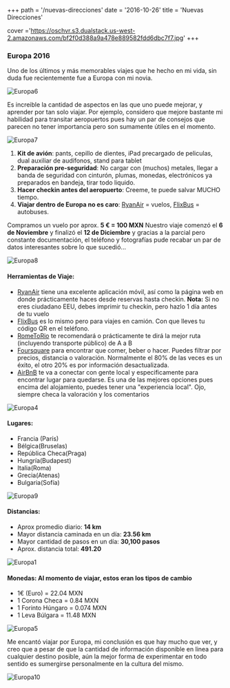 +++
path =  '/nuevas-direcciones'
date = '2016-10-26'
title =  'Nuevas Direcciones'

cover ='https://oschvr.s3.dualstack.us-west-2.amazonaws.com/bf2f0d388a9a478e889582fdd6dbc7f7.jpg'
+++

### Europa 2016

Uno de los últimos y más memorables viajes que he hecho en mi vida, sin duda fue recientemente fue a Europa con mi novia.

![Europa6](https://oschvr.s3.dualstack.us-west-2.amazonaws.com/bf2f0d388a9a478e889582fdd6dbc7f7.jpg)

Es increible la cantidad de aspectos en las que uno puede mejorar, y aprender por tan solo viajar. Por ejemplo, considero que mejore bastante mi habilidad para transitar aeropuertos pues hay un par de consejos que parecen no tener importancia pero son sumamente útiles en el momento.

![Europa7](https://oschvr.s3.dualstack.us-west-2.amazonaws.com/da0d6360d9354feca8f145d5bdcb4322.jpg)

1. **Kit de avión**: pants, cepillo de dientes, iPad precargado de peliculas, dual auxiliar de audífonos, stand para tablet
2. **Preparación pre-seguridad**: No cargar con (muchos) metales, llegar a banda de seguridad con cinturón, plumas, monedas, electrónicos ya preparados en bandeja, tirar todo liquido.
3. **Hacer checkin antes del aeropuerto**: Creeme, te puede salvar MUCHO tiempo.
4. **Viajar dentro de Europa no es caro**: [RyanAir](http://ryanair.com) = vuelos, [FlixBus](http://flixbus.com) = autobuses.

Compramos un vuelo por aprox. **5 € = 100 MXN** Nuestro viaje comenzó el **6 de Noviembre** y finalizó el **12 de Diciembre** y gracias a la parcial pero constante documentación, el teléfono y fotografías pude recabar un par de datos interesantes sobre lo que sucedió...

![Europa8](https://oschvr.s3.dualstack.us-west-2.amazonaws.com/b843626e4a3a42b7b21d36ba4e775c43.jpg)

#### Herramientas de Viaje:

- [RyanAir](www.ryanair.com) tiene una excelente aplicación móvil, así como la página web en donde prácticamente haces desde reservas hasta checkin. **Nota:** Si no eres ciudadano EEU, debes imprimir tu checkin, pero hazlo 1 día antes de tu vuelo
- [FlixBus](http://flixbus.com) es lo mismo pero para viajes en camión. Con que lleves tu código QR en el teléfono.
- [RomeToRio](http://rometorio.com) te recomendará o prácticamente te dirá la mejor ruta (incluyendo transporte público) de A a B
- [Foursquare](http://foursquare.com) para encontrar que comer, beber o hacer. Puedes filtrar por precios, distancia o valoración. Normalmente el 80% de las veces es un éxito, el otro 20% es por información desactualizada.
- [AirBnB](http://airbnb.com) te va a conectar con gente local y especificamente para encontrar lugar para quedarse. Es una de las mejores opciones pues encima del alojamiento, puedes tener una "experiencia local". Ojo, siempre checa la valoración y los comentarios

![Europa4](https://oschvr.s3.dualstack.us-west-2.amazonaws.com/af006019b07443beae5a5420c6e6eee5.jpg)

#### Lugares:

- Francia (París)
- Bélgica(Bruselas)
- República Checa(Praga)
- Hungría(Budapest)
- Italia(Roma)
- Grecia(Atenas)
- Bulgaria(Sofía)

![Europa9](https://oschvr.s3.dualstack.us-west-2.amazonaws.com/5cc5690420fe4effb177fe13e54925c6.jpg)

#### Distancias:

- Aprox promedio diario: **14 km**
- Mayor distancia caminada en un día: **23.56 km**
- Mayor cantidad de pasos en un día: **30,100 pasos**
- Aprox. distancia total: **491.20**

![Europa1](https://oschvr.s3.dualstack.us-west-2.amazonaws.com/7942dd7e44dd450a9a37cae8424476eb.jpg)

#### Monedas: Al momento de viajar, estos eran los tipos de cambio

- 1€ (Euro) = 22.04 MXN
- 1 Corona Checa = 0.84 MXN
- 1 Forinto Húngaro = 0.074 MXN
- 1 Leva Búlgara = 11.48 MXN

![Europa5](https://oschvr.s3.dualstack.us-west-2.amazonaws.com/955a703e38e14dbbb2b6334e476383c7.jpg)

Me encantó viajar por Europa, mi conclusión es que hay mucho que ver, y creo que a pesar de que la cantidad de información disponible en linea para cualquier destino posible, aún la mejor forma de experimentar en todo sentido es sumergirse personalmente en la cultura del mismo.

![Europa10](https://oschvr.s3.dualstack.us-west-2.amazonaws.com/7942dd7e44dd450a9a37cae8424476eb.jpg)
